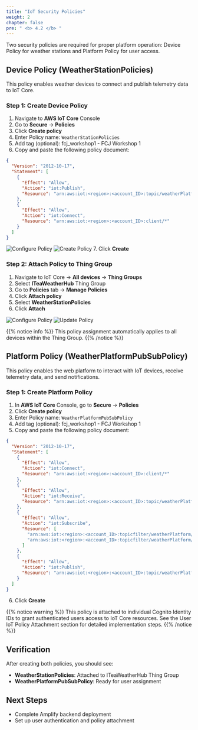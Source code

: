 ```yaml
---
title: "IoT Security Policies"
weight: 2
chapter: false
pre: " <b> 4.2 </b> "
---
```


Two security policies are required for proper platform operation: Device Policy for weather stations and Platform Policy for user access.

## Device Policy (WeatherStationPolicies)

This policy enables weather devices to connect and publish telemetry data to IoT Core.

### Step 1: Create Device Policy

1. Navigate to **AWS IoT Core** Console
2. Go to **Secure** → **Policies**
3. Click **Create policy**
4. Enter Policy name: `WeatherStationPolicies`
5. Add tag (optional): fcj_workshop1 - FCJ Workshop 1
6. Copy and paste the following policy document:

```json
{
  "Version": "2012-10-17",
  "Statement": [
    {
      "Effect": "Allow",
      "Action": "iot:Publish",
      "Resource": "arn:aws:iot:<region>:<account_ID>:topic/weatherPlatform/telemetry/*"
    },
    {
      "Effect": "Allow",
      "Action": "iot:Connect",
      "Resource": "arn:aws:iot:<region>:<account_ID>:client/*"
    }
  ]
}
```
![Configure Policy](/images/4-iotcore/4.png)
![Create Policy](/images/4-iotcore/5.png)
7. Click **Create**

### Step 2: Attach Policy to Thing Group

1. Navigate to IoT Core → **All devices** → **Thing Groups**
2. Select **ITeaWeatherHub** Thing Group
3. Go to **Policies** tab → **Manage Policies**
4. Click **Attach policy**
5. Select **WeatherStationPolicies**
6. Click **Attach**

![Configure Policy](/images/4-iotcore/6.png)
![Update Policy](/images/4-iotcore/7.png)

{{% notice info %}}
This policy assignment automatically applies to all devices within the Thing Group.
{{% /notice %}}

## Platform Policy (WeatherPlatformPubSubPolicy)

This policy enables the web platform to interact with IoT devices, receive telemetry data, and send notifications.

### Step 1: Create Platform Policy

1. In **AWS IoT Core** Console, go to **Secure** → **Policies**
2. Click **Create policy**
3. Enter Policy name: `WeatherPlatformPubSubPolicy`
4. Add tag (optional): fcj_workshop1 - FCJ Workshop 1
5. Copy and paste the following policy document:

```json
{
  "Version": "2012-10-17",
  "Statement": [
    {
      "Effect": "Allow",
      "Action": "iot:Connect",
      "Resource": "arn:aws:iot:<region>:<account_ID>:client/*"
    },
    {
      "Effect": "Allow",
      "Action": "iot:Receive",
      "Resource": "arn:aws:iot:<region>:<account_ID>:topic/weatherPlatform/*"
    },
    {
      "Effect": "Allow",
      "Action": "iot:Subscribe",
      "Resource": [
        "arn:aws:iot:<region>:<account_ID>:topicfilter/weatherPlatform/telemetry/*",
        "arn:aws:iot:<region>:<account_ID>:topicfilter/weatherPlatform/notifications"
      ]
    },
    {
      "Effect": "Allow",
      "Action": "iot:Publish",
      "Resource": "arn:aws:iot:<region>:<account_ID>:topic/weatherPlatform/notifications"
    }
  ]
}
```

6. Click **Create**

{{% notice warning %}}
This policy is attached to individual Cognito Identity IDs to grant authenticated users access to IoT Core resources. See the User IoT Policy Attachment section for detailed implementation steps.
{{% /notice %}}

## Verification

After creating both policies, you should see:

- **WeatherStationPolicies**: Attached to ITeaWeatherHub Thing Group
- **WeatherPlatformPubSubPolicy**: Ready for user assignment

## Next Steps

- Complete Amplify backend deployment
- Set up user authentication and policy attachment
